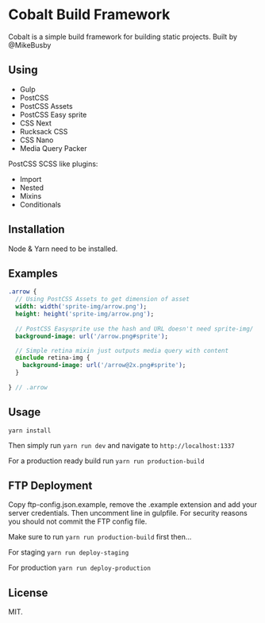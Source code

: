 # Cobalt Build Framework

Cobalt is a simple build framework for building static projects. Built by @MikeBusby

## Using

 - Gulp  
 - PostCSS  
 - PostCSS Assets  
 - PostCSS Easy sprite  
 - CSS Next  
 - Rucksack CSS  
 - CSS Nano  
 - Media Query Packer  

PostCSS SCSS like plugins:  
 - Import  
 - Nested  
 - Mixins  
 - Conditionals  

## Installation

Node & Yarn need to be installed.

## Examples

```sass
.arrow {
  // Using PostCSS Assets to get dimension of asset
  width: width('sprite-img/arrow.png');
  height: height('sprite-img/arrow.png');
  
  // PostCSS Easysprite use the hash and URL doesn't need sprite-img/
  background-image: url('/arrow.png#sprite');

  // Simple retina mixin just outputs media query with content
  @include retina-img {
    background-image: url('/arrow@2x.png#sprite');
  }
  
} // .arrow
```

## Usage

```yarn install```

Then simply run ```yarn run dev``` and navigate to ```http://localhost:1337```

For a production ready build run ```yarn run production-build```

## FTP Deployment

Copy ftp-config.json.example, remove the .example extension and add your server credentials. Then uncomment line in gulpfile. For security reasons you should not commit the FTP config file. 

Make sure to run ```yarn run production-build``` first then...

For staging ```yarn run deploy-staging```

For production ```yarn run deploy-production```

## License

MIT.
